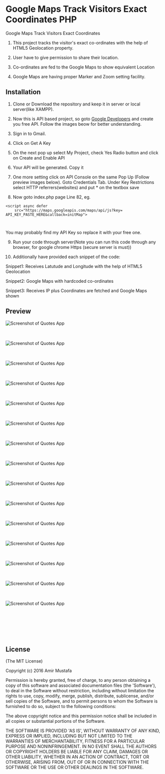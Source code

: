 # Google Maps Track Visitors Exact Coordinates PHP

Google Maps Track Visitors Exact Coordinates 

1. This project tracks the visitor's exact co-ordinates with the help of HTML5 Geolocation property.

2. User have to give permission to share their location.

3. Co-ordinates are fed to the Google Maps to show equivalent Location

4. Google Maps are having proper Marker and Zoom setting facility.


## Installation
1. Clone or Download the repository and keep it in server or local server(like XAMPP).
2. Now this is API based project, so goto [Google Developers](https://developers.google.com/maps/documentation/javascript/get-api-key) and create you free API. Follow the images beow for better understanding.

3. Sign in to Gmail.

4. Click on Get A Key

5. On the next pop up select My Project, check Yes Radio button and click on Create and Enable API

6. Your API will be generated. Copy it

7. One more setting click on API Console on the same Pop Up (Follow preview images below). Goto Credentials Tab. Under Key Restrictions select HTTP referrers(websites) and put * on the textbox save

8. Now goto index.php page Line 82, eg.

```
<script async defer
    src="https://maps.googleapis.com/maps/api/js?key=
API_KEY_PASTE_HERE&callback=initMap">



```
You may probably find my API Key so replace it with your free one.

9. Run your code through server(Note you can run this code through any browser, for google chrome Https (secure server is must))

10. Additionally have provided each snippet of the code:

Snippet1: Receives Latutude and Longitude with the help of HTML5 Geolocation

Snippet2: Google Maps with hardcoded co-ordinates

Snippet3: Receives IP plus Coordinates are fetched and Google Maps shown

  
## Preview


![Screenshot of Quotes App ](https://cloud.githubusercontent.com/assets/15896579/25339123/463973d6-291f-11e7-80d6-0b4c6fc4270f.png?raw=true "Screenshot of Quotes App")
<br/><br/><br/>

![Screenshot of Quotes App ](https://cloud.githubusercontent.com/assets/15896579/25339126/47e9942c-291f-11e7-94d7-5debcdbb2eb5.png?raw=true "Screenshot of Quotes App")
<br/><br/><br/>

![Screenshot of Quotes App ](https://cloud.githubusercontent.com/assets/15896579/25339134/4a171544-291f-11e7-94b3-6cee74cb63d8.png?raw=true "Screenshot of Quotes App")
<br/><br/><br/>

![Screenshot of Quotes App](https://cloud.githubusercontent.com/assets/15896579/25339139/4d43d680-291f-11e7-834a-211865054c36.png?raw=true "Screenshot of Quotes App")
<br/><br/><br/>

![Screenshot of Quotes App](https://cloud.githubusercontent.com/assets/15896579/25339146/53b969b2-291f-11e7-86c5-62db3f894c38.png?raw=true "Screenshot of Quotes App")
<br/><br/><br/>

![Screenshot of Quotes App](https://cloud.githubusercontent.com/assets/15896579/25339155/5a91b67c-291f-11e7-8a0a-78cd4011d705.png?raw=true "Screenshot of Quotes App")
<br/><br/><br/>

![Screenshot of Quotes App](https://cloud.githubusercontent.com/assets/15896579/25339165/61283790-291f-11e7-815f-af3240b24aa8.png?raw=true "Screenshot of Quotes App")
<br/><br/><br/>

![Screenshot of Quotes App](https://cloud.githubusercontent.com/assets/15896579/25339174/65f40b0a-291f-11e7-8f4c-829e09d071d3.png?raw=true "Screenshot of Quotes App")
<br/><br/><br/>

![Screenshot of Quotes App](https://cloud.githubusercontent.com/assets/15896579/25339183/6b070f16-291f-11e7-95f8-c5fb55f2f28a.png?raw=true "Screenshot of Quotes App")
<br/><br/><br/>

![Screenshot of Quotes App](https://cloud.githubusercontent.com/assets/15896579/25339191/6f7fc95c-291f-11e7-9c78-0f2f92030927.png?raw=true "Screenshot of Quotes App")
<br/><br/><br/>

![Screenshot of Quotes App](https://cloud.githubusercontent.com/assets/15896579/25339201/7514392a-291f-11e7-8277-361ae48c995e.png?raw=true "Screenshot of Quotes App")
<br/><br/><br/>

![Screenshot of Quotes App](https://cloud.githubusercontent.com/assets/15896579/25339208/7af99f1a-291f-11e7-80ab-f1a32a8be88d.png?raw=true "Screenshot of Quotes App")
<br/><br/><br/>

![Screenshot of Quotes App](https://cloud.githubusercontent.com/assets/15896579/25339217/7fd2f0e0-291f-11e7-9c59-83b886c4aa4c.png?raw=true "Screenshot of Quotes App")
<br/><br/><br/>

![Screenshot of Quotes App](https://cloud.githubusercontent.com/assets/15896579/25339226/84b946ea-291f-11e7-9691-2242c841d91b.png?raw=true "Screenshot of Quotes App")
<br/><br/><br/>

![Screenshot of Quotes App](https://cloud.githubusercontent.com/assets/15896579/25339229/88512944-291f-11e7-92e9-1c0cf21f35ff.png?raw=true "Screenshot of Quotes App")
<br/><br/><br/>

<br/><br/><br/>



## License

(The MIT License)

Copyright (c) 2016 Amir Mustafa

Permission is hereby granted, free of charge, to any person obtaining
a copy of this software and associated documentation files (the
'Software'), to deal in the Software without restriction, including
without limitation the rights to use, copy, modify, merge, publish,
distribute, sublicense, and/or sell copies of the Software, and to
permit persons to whom the Software is furnished to do so, subject to
the following conditions:

The above copyright notice and this permission notice shall be
included in all copies or substantial portions of the Software.

THE SOFTWARE IS PROVIDED 'AS IS', WITHOUT WARRANTY OF ANY KIND,
EXPRESS OR IMPLIED, INCLUDING BUT NOT LIMITED TO THE WARRANTIES OF
MERCHANTABILITY, FITNESS FOR A PARTICULAR PURPOSE AND NONINFRINGEMENT.
IN NO EVENT SHALL THE AUTHORS OR COPYRIGHT HOLDERS BE LIABLE FOR ANY
CLAIM, DAMAGES OR OTHER LIABILITY, WHETHER IN AN ACTION OF CONTRACT,
TORT OR OTHERWISE, ARISING FROM, OUT OF OR IN CONNECTION WITH THE
SOFTWARE OR THE USE OR OTHER DEALINGS IN THE SOFTWARE.

